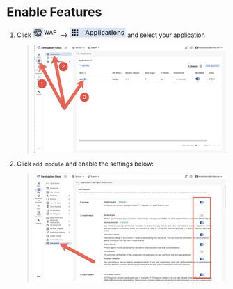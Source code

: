 # Enable Features

1. Click ![WAF](waf.png) --> ![Applications](applications.png) and select your application

   > ![enable-features-1.png](enable-features-1.png)

2. Click `add module` and enable the settings below:

   > ![enable-features-2.png](enable-features-2.png)

